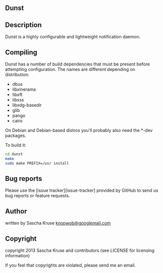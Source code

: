 ## Dunst


## Description

Dunst is a highly configurable and lightweight notification daemon.


## Compiling

Dunst has a number of build dependencies that must be present before attempting configuration. The names are different depending on distribution:

- dbus
- libxinerama
- libxft
- libxss
- libxdg-basedir
- glib
- pango
- cairo

On Debian and Debian-based distros you'll probably also need the *-dev packages.

To build it:
```bash
cd dunst
make
sudo make PREFIX=/usr install
```


## Bug reports

Please use the [issue tracker][issue-tracker] provided by GitHub to send us bug reports or feature requests.


## Author

written by Sascha Kruse <knopwob@googlemail.com>


## Copyright

copyright 2013 Sascha Kruse and contributors (see LICENSE for licensing information)

If you feel that copyrights are violated, please send me an email.
